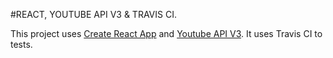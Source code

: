#REACT, YOUTUBE API V3 & TRAVIS CI.

This project uses [Create React App](https://github.com/facebookincubator/create-react-app) and [Youtube API V3](https://developers.google.com/youtube/v3/). It uses Travis CI to tests.
